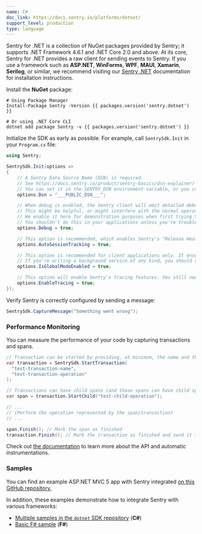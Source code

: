 ```yaml
---
name: C#
doc_link: https://docs.sentry.io/platforms/dotnet/
support_level: production
type: language
---
```


<Alert level="info">
Sentry for .NET is a collection of NuGet packages provided by Sentry; it supports .NET Framework 4.6.1 and .NET Core 2.0 and above. At its core, Sentry for .NET provides a raw client for sending events to Sentry. If you use a framework such as <strong>ASP.NET</strong>, <strong>WinForms</strong>, <strong>WPF</strong>, <strong>MAUI</strong>, <strong>Xamarin</strong>, <strong>Serilog</strong>, or similar, we recommend visiting our <a href="https://docs.sentry.io/platforms/dotnet/">Sentry .NET</a> documentation for installation instructions.
</Alert>

Install the **NuGet** package:

```shell
# Using Package Manager
Install-Package Sentry -Version {{ packages.version('sentry.dotnet') }}

# Or using .NET Core CLI
dotnet add package Sentry -v {{ packages.version('sentry.dotnet') }}
```

Initialize the SDK as early as possible. For example, call `SentrySdk.Init` in your `Program.cs` file:

```csharp
using Sentry;

SentrySdk.Init(options =>
{
    // A Sentry Data Source Name (DSN) is required.
    // See https://docs.sentry.io/product/sentry-basics/dsn-explainer/
    // You can set it in the SENTRY_DSN environment variable, or you can set it in code here.
    options.Dsn = "___PUBLIC_DSN___";

    // When debug is enabled, the Sentry client will emit detailed debugging information to the console.
    // This might be helpful, or might interfere with the normal operation of your application.
    // We enable it here for demonstration purposes when first trying Sentry.
    // You shouldn't do this in your applications unless you're troubleshooting issues with Sentry.
    options.Debug = true;

    // This option is recommended, which enables Sentry's "Release Health" feature.
    options.AutoSessionTracking = true;

    // This option is recommended for client applications only. It ensures all threads use the same global scope.
    // If you're writing a background service of any kind, you should remove this.
    options.IsGlobalModeEnabled = true;

    // This option will enable Sentry's tracing features. You still need to start transactions and spans.
    options.EnableTracing = true;
});
```

Verify Sentry is correctly configured by sending a message:

```csharp
SentrySdk.CaptureMessage("Something went wrong");
```

### Performance Monitoring

You can measure the performance of your code by capturing transactions and spans.

```csharp
// Transaction can be started by providing, at minimum, the name and the operation
var transaction = SentrySdk.StartTransaction(
  "test-transaction-name",
  "test-transaction-operation"
);

// Transactions can have child spans (and those spans can have child spans as well)
var span = transaction.StartChild("test-child-operation");

// ...
// (Perform the operation represented by the span/transaction)
// ...

span.Finish(); // Mark the span as finished
transaction.Finish(); // Mark the transaction as finished and send it to Sentry
```

Check out [the documentation](https://docs.sentry.io/platforms/dotnet/performance/instrumentation/) to learn more about the API and automatic instrumentations.

### Samples

You can find an example ASP.NET MVC 5 app with Sentry integrated [on this GitHub repository.](https://github.com/getsentry/examples/tree/master/dotnet/AspNetMvc5Ef6)

In addition, these examples demonstrate how to integrate Sentry with various frameworks:

- [Multiple samples in the `dotnet` SDK repository](https://github.com/getsentry/sentry-dotnet/tree/main/samples) (**C#**)
- [Basic F# sample](https://github.com/sentry-demos/fsharp) (**F#**)
